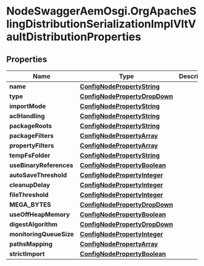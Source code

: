 # NodeSwaggerAemOsgi.OrgApacheSlingDistributionSerializationImplVltVaultDistributionProperties

## Properties

Name | Type | Description | Notes
------------ | ------------- | ------------- | -------------
**name** | [**ConfigNodePropertyString**](ConfigNodePropertyString.md) |  | [optional] 
**type** | [**ConfigNodePropertyDropDown**](ConfigNodePropertyDropDown.md) |  | [optional] 
**importMode** | [**ConfigNodePropertyString**](ConfigNodePropertyString.md) |  | [optional] 
**aclHandling** | [**ConfigNodePropertyString**](ConfigNodePropertyString.md) |  | [optional] 
**packageRoots** | [**ConfigNodePropertyString**](ConfigNodePropertyString.md) |  | [optional] 
**packageFilters** | [**ConfigNodePropertyArray**](ConfigNodePropertyArray.md) |  | [optional] 
**propertyFilters** | [**ConfigNodePropertyArray**](ConfigNodePropertyArray.md) |  | [optional] 
**tempFsFolder** | [**ConfigNodePropertyString**](ConfigNodePropertyString.md) |  | [optional] 
**useBinaryReferences** | [**ConfigNodePropertyBoolean**](ConfigNodePropertyBoolean.md) |  | [optional] 
**autoSaveThreshold** | [**ConfigNodePropertyInteger**](ConfigNodePropertyInteger.md) |  | [optional] 
**cleanupDelay** | [**ConfigNodePropertyInteger**](ConfigNodePropertyInteger.md) |  | [optional] 
**fileThreshold** | [**ConfigNodePropertyInteger**](ConfigNodePropertyInteger.md) |  | [optional] 
**MEGA_BYTES** | [**ConfigNodePropertyDropDown**](ConfigNodePropertyDropDown.md) |  | [optional] 
**useOffHeapMemory** | [**ConfigNodePropertyBoolean**](ConfigNodePropertyBoolean.md) |  | [optional] 
**digestAlgorithm** | [**ConfigNodePropertyDropDown**](ConfigNodePropertyDropDown.md) |  | [optional] 
**monitoringQueueSize** | [**ConfigNodePropertyInteger**](ConfigNodePropertyInteger.md) |  | [optional] 
**pathsMapping** | [**ConfigNodePropertyArray**](ConfigNodePropertyArray.md) |  | [optional] 
**strictImport** | [**ConfigNodePropertyBoolean**](ConfigNodePropertyBoolean.md) |  | [optional] 


